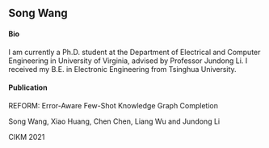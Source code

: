 ## Song Wang
#### Bio
I am currently a Ph.D. student at the Department of Electrical and Computer Engineering in University of Virginia, advised by Professor Jundong Li. I received my B.E. in Electronic Engineering from Tsinghua University.


#### Publication
<p>REFORM: Error-Aware Few-Shot Knowledge Graph Completion</p>
<p>Song Wang, Xiao Huang, Chen Chen, Liang Wu and Jundong Li</p>
<p>CIKM 2021</p>

